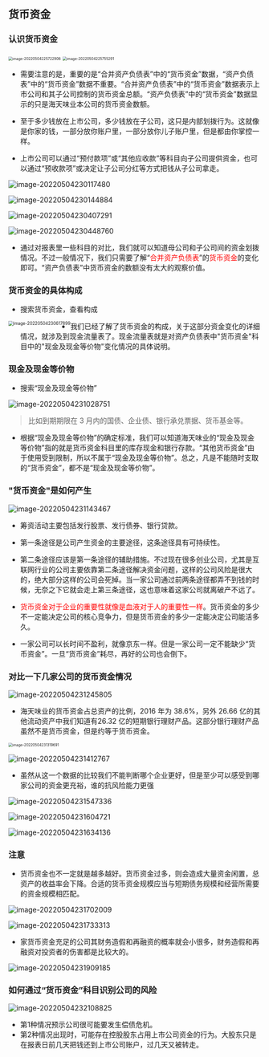 ## 货币资金

### 认识货币资金

<img src="images/image-20220504225722906.png" alt="image-20220504225722906" style="zoom:50%;" />

<img src="images/image-20220504225755291.png" alt="image-20220504225755291" style="zoom:50%;" />

- 需要注意的是，重要的是“合并资产负债表”中的“货币资金”数据，“资产负债表”中的“货币资金”数据不重要。“合并资产负债表”中的“货币资金”数据表示上市公司和其子公司控制的货币资金总额。“资产负债表”中的“货币资金”数据显示的只是海天味业本公司的货币资金数额。
- 至于多少钱放在上市公司，多少钱放在子公司，这只是内部划拨行为。这就像是你家的钱，一部分放你账户里，一部分放你儿子账户里，但是都由你掌控一样。

- 上市公司可以通过“预付款项”或“其他应收款”等科目向子公司提供资金，也可以通过“预收款项”或决定让子公司分红等方式把钱从子公司拿走。

![image-20220504230117480](images/image-20220504230117480.png)

![image-20220504230144884](images/image-20220504230144884.png)

![image-20220504230407291](images/image-20220504230407291.png)

![image-20220504230448760](images/image-20220504230448760.png)

- 通过对报表里一些科目的对比，我们就可以知道母公司和子公司间的资金划拨情况。不过一般情况下，我们只需要了解“<font color="red">合并资产负债表</font>”的<font color="red">货币资金</font>的变化即可。“资产负债表”中货币资金的数额没有太大的观察价值。

### 货币资金的具体构成

- 搜索货币资金，查看构成

<img src="images/image-20220504230617899.png" alt="image-20220504230617899" style="zoom:60%;float:left" />

- 我们已经了解了货币资金的构成，关于这部分资金变化的详细情况，就涉及到现金流量表了。现金流量表就是对资产负债表中"货币资金"科目中的"现金及现金等价物"变化情况的具体说明。

### 现金及现金等价物

- 搜索“现金及现金等价物”

![image-20220504231028751](images/image-20220504231028751.png)

> 比如到期期限在 3 月内的国债、企业债、银行承兑票据、货币基金等。

- 根据“现金及现金等价物”的确定标准，我们可以知道海天味业的“现金及现金等价物”指的就是货币资金科目里的库存现金和银行存款。“其他货币资金”由于使用受到限制，所以不属于“现金及现金等价物”。总之，凡是不能随时支取的“货币资金”，都不是“现金及现金等价物”。

### "货币资金"是如何产生

![image-20220504231143467](images/image-20220504231143467.png)

- 筹资活动主要包括发行股票、发行债券、银行贷款。

- 第一条途径是公司产生资金的主要途径，这条途径具有可持续性。

- 第二条途径应该是第一条途径的辅助措施。不过现在很多创业公司，尤其是互联网行业的公司主要依靠第二条途径解决资金问题，这样的公司风险是很大的，绝大部分这样的公司会死掉。当一家公司通过前两条途径都弄不到钱的时候，无奈之下它就会走上第三条途径，这也意味着这家公司就离破产不远了。

- <font color="red">货币资金对于企业的重要性就像是血液对于人的重要性一样</font>。货币资金的多少不一定能决定公司的核心竞争力，但是货币资金的多少一定能决定公司能活多久。
- 一家公司可以长时间不盈利，就像京东一样。但是一家公司一定不能缺少“货币资金”。一旦“货币资金”耗尽，再好的公司也会倒下。

### 对比一下几家公司的货币资金情况

![image-20220504231245805](images/image-20220504231245805.png)

- 海天味业的货币资金占总资产的比例，2016 年为 38.6%，另外 26.66 亿的其他流动资产中我们知道有26.32 亿的短期银行理财产品。这部分银行理财产品虽然不是货币资金，但是约等于货币资金。

<img src="images/image-20220504231319691.png" alt="image-20220504231319691" style="zoom:50%;" />

![image-20220504231412767](images/image-20220504231412767.png)

- 虽然从这一个数据的比较我们不能判断哪个企业更好，但是至少可以感受到哪家公司的资金更充裕，谁的抗风险能力更强

![image-20220504231547336](images/image-20220504231547336.png)

![image-20220504231604721](images/image-20220504231604721.png)

![image-20220504231634136](images/image-20220504231634136.png)

### 注意

- 货币资金也不一定就是越多越好。货币资金过多，则会造成大量资金闲置，总资产的收益率会下降。合适的货币资金规模应当与短期债务规模和经营所需要的资金规模相匹配。

![image-20220504231702009](images/image-20220504231702009.png)

![image-20220504231733313](images/image-20220504231733313.png)

- 家货币资金充足的公司其财务造假和再融资的概率就会小很多，财务造假和再融资对投资者的伤害都是比较大的。

![image-20220504231909185](images/image-20220504231909185.png)

### 如何通过“货币资金”科目识别公司的风险

![image-20220504232108825](images/image-20220504232108825.png)

- 第1种情况预示公司很可能要发生偿债危机。
- 第2种情况出现时，可能存在控股股东占用上市公司资金的行为。大股东只是在报表日前几天把钱还到上市公司账户，过几天又被转走。